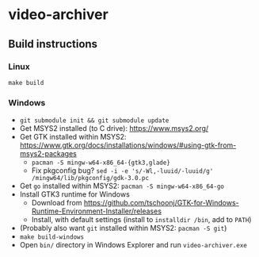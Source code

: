 # video-archiver

## Build instructions

### Linux

`make build`

### Windows

- `git submodule init && git submodule update`
- Get MSYS2 installed (to C drive): https://www.msys2.org/
- Get GTK installed within MSYS2: https://www.gtk.org/docs/installations/windows/#using-gtk-from-msys2-packages
  - `pacman -S mingw-w64-x86_64-{gtk3,glade}`
  - Fix pkgconfig bug? `sed -i -e 's/-Wl,-luuid/-luuid/g' /mingw64/lib/pkgconfig/gdk-3.0.pc`
- Get `go` installed within MSYS2: `pacman -S mingw-w64-x86_64-go`
- Install GTK3 runtime for Windows
  - Download from https://github.com/tschoonj/GTK-for-Windows-Runtime-Environment-Installer/releases
  - Install, with default settings (install to `installdir /bin`, add to `PATH`)
- (Probably also want `git` installed within MSYS2: `pacman -S git`)
- `make build-windows`
- Open `bin/` directory in Windows Explorer and run `video-archiver.exe`
